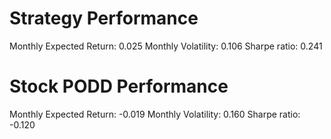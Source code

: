 # Strategy Performance
Monthly Expected Return: 0.025
Monthly Volatility: 0.106
Sharpe ratio: 0.241
# Stock PODD Performance
Monthly Expected Return: -0.019
Monthly Volatility: 0.160
Sharpe ratio: -0.120
